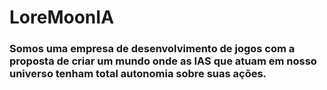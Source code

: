 # LoreMoonIA

### Somos uma empresa de desenvolvimento de jogos com a proposta de criar um mundo onde as IAS que atuam em nosso universo tenham total autonomia sobre suas ações.
